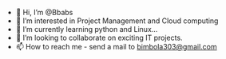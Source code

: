 - 👋 Hi, I’m @Bbabs
- 👀 I’m interested in Project Management and Cloud computing
- 🌱 I’m currently learning python and Linux...
- 💞️ I’m looking to collaborate on exciting IT projects.
- 📫 How to reach me - send a mail to bimbola303@gmail.com

<!---
Bbabs/Bbabs is a ✨ special ✨ repository because its `README.md` (this file) appears on your GitHub profile.
You can click the Preview link to take a look at your changes.
--->
